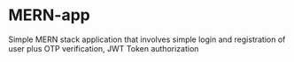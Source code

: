 # MERN-app
Simple MERN stack application that involves simple login and registration of user plus OTP verification, JWT Token authorization
